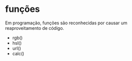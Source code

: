# funções

Em programação, funções são reconhecidas por causar um reaproveitamento de código.

* rgb()
* hsl()
* url()
* calc()